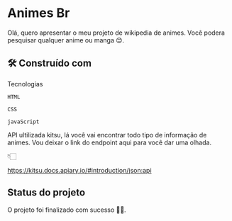 # Animes Br

Olá, quero apresentar o meu projeto de wikipedia de animes. Você podera
pesquisar qualquer anime ou manga 😊.

## 🛠️ Construído com

Tecnologias

    HTML

    CSS

    javaScript

API ultilizada kitsu, lá você vai encontrar todo tipo de informação de animes.
Vou deixar o link do endpoint aqui para você dar uma olhada.

👇🏻

https://kitsu.docs.apiary.io/#introduction/json:api

## Status do projeto

O projeto foi finalizado com sucesso 🎊🎉.
